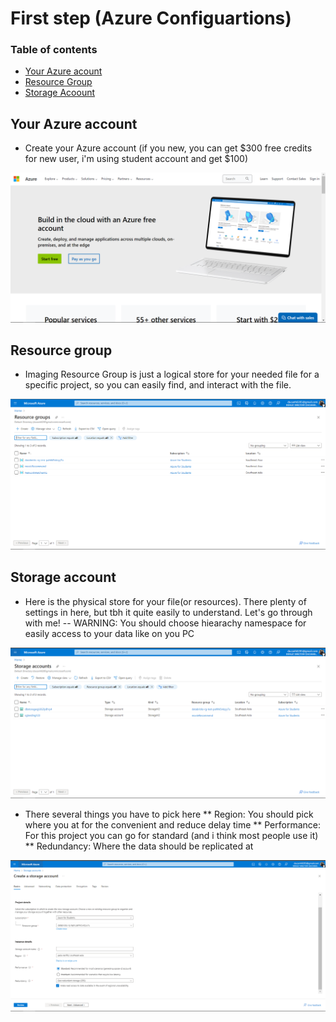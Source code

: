 # First step (Azure Configuartions)

### Table of contents

* [Your Azure acount](#azure-account)
* [Resource Group](#resource-group)
* [Storage Acoount](#storage-account)

## Your Azure account
* Create your Azure account (if you new, you can get $300 free credits for new user, i'm using student account and get $100)

![](/1-AzureSettings/createaccount.png)

## Resource group
* Imaging Resource Group is just a logical store for your needed file for a specific project, so you can easily find, and interact with the file.

![](./1-AzureSettings/image/resourcegroup.png)


## Storage account
* Here is the physical store for your file(or resources). There plenty of settings in here, but tbh it quite easily to understand. Let's go through with me!
 -- WARNING: You should choose hiearachy namespace for easily access to your data like on you PC

![](./1-AzureSettings/image/storageaccount.png)

* There several things you have to pick here
 ** Region: You should pick where you at for the convenient and reduce delay time
 ** Performance: For this project you can go for standard (and i think most people use it)
 ** Redundancy: Where the data should be replicated at

![](./1-AzureSettings/image/storageaccount-register.png) 
